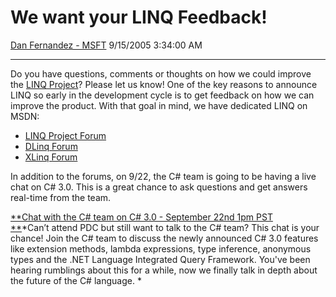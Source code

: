 <div id="page">

# We want your LINQ Feedback\!

[Dan Fernandez -
MSFT](https://social.msdn.microsoft.com/profile/Dan%20Fernandez%20-%20MSFT)
9/15/2005 3:34:00 AM

-----

<div id="content">

Do you have questions, comments or thoughts on how we could improve the
[LINQ Project](http://msdn.microsoft.com/netframework/future/linq)?
Please let us know\! One of the key reasons to announce LINQ so early in
the development cycle is to get feedback on how we can improve the
product. With that goal in mind, we have dedicated LINQ on MSDN:

  - [LINQ Project
    Forum](http://forums.microsoft.com/msdn/ShowForum.aspx?ForumID=123)
  - [DLinq
    Forum](http://forums.microsoft.com/msdn/ShowForum.aspx?ForumID=124)
  - [XLinq
    Forum](http://forums.microsoft.com/msdn/ShowForum.aspx?ForumID=125)

In addition to the forums, on 9/22, the C\# team is going to be having a
live chat on C\# 3.0. This is a great chance to ask questions and get
answers real-time from the team.

[**Chat with the C\# team on C\# 3.0 - September 22nd 1pm PST  
**](http://msdn.microsoft.com/chats/#05_0922_msdn_cl)*Can’t attend PDC
but still want to talk to the C\# team? This chat is your chance\! Join
the C\# team to discuss the newly announced C\# 3.0 features like
extension methods, lambda expressions, type inference, anonymous types
and the .NET Language Integrated Query Framework. You've been hearing
rumblings about this for a while, now we finally talk in depth about the
future of the C\# language. *

 

</div>

</div>
